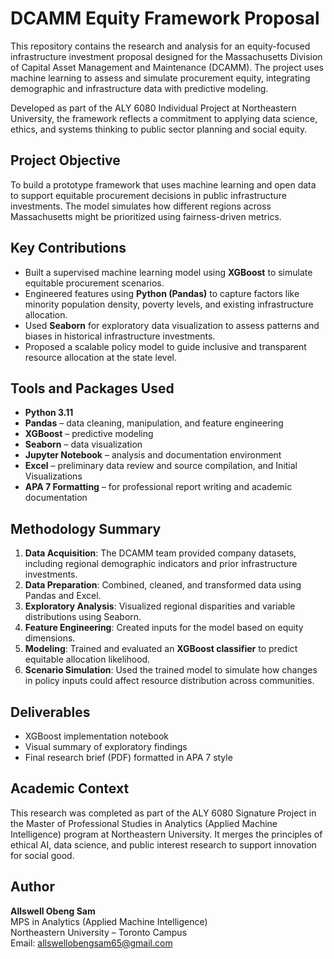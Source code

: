# DCAMM Equity Framework Proposal

This repository contains the research and analysis for an equity-focused infrastructure investment proposal designed for the Massachusetts Division of Capital Asset Management and Maintenance (DCAMM). The project uses machine learning to assess and simulate procurement equity, integrating demographic and infrastructure data with predictive modeling.

Developed as part of the ALY 6080 Individual Project at Northeastern University, the framework reflects a commitment to applying data science, ethics, and systems thinking to public sector planning and social equity.

## Project Objective

To build a prototype framework that uses machine learning and open data to support equitable procurement decisions in public infrastructure investments. The model simulates how different regions across Massachusetts might be prioritized using fairness-driven metrics.

## Key Contributions

- Built a supervised machine learning model using **XGBoost** to simulate equitable procurement scenarios.
- Engineered features using **Python (Pandas)** to capture factors like minority population density, poverty levels, and existing infrastructure allocation.
- Used **Seaborn** for exploratory data visualization to assess patterns and biases in historical infrastructure investments.
- Proposed a scalable policy model to guide inclusive and transparent resource allocation at the state level.

## Tools and Packages Used

- **Python 3.11**
- **Pandas** – data cleaning, manipulation, and feature engineering
- **XGBoost** – predictive modeling
- **Seaborn** – data visualization
- **Jupyter Notebook** – analysis and documentation environment
- **Excel** – preliminary data review and source compilation, and Initial Visualizations
- **APA 7 Formatting** – for professional report writing and academic documentation

## Methodology Summary

1. **Data Acquisition**: The DCAMM team provided company datasets, including regional demographic indicators and prior infrastructure investments.
2. **Data Preparation**: Combined, cleaned, and transformed data using Pandas and Excel.
3. **Exploratory Analysis**: Visualized regional disparities and variable distributions using Seaborn.
4. **Feature Engineering**: Created inputs for the model based on equity dimensions.
5. **Modeling**: Trained and evaluated an **XGBoost classifier** to predict equitable allocation likelihood.
6. **Scenario Simulation**: Used the trained model to simulate how changes in policy inputs could affect resource distribution across communities.

## Deliverables

- XGBoost implementation notebook
- Visual summary of exploratory findings
- Final research brief (PDF) formatted in APA 7 style

## Academic Context

This research was completed as part of the ALY 6080 Signature Project in the Master of Professional Studies in Analytics (Applied Machine Intelligence) program at Northeastern University. It merges the principles of ethical AI, data science, and public interest research to support innovation for social good.

## Author

**Allswell Obeng Sam**  
MPS in Analytics (Applied Machine Intelligence)  
Northeastern University – Toronto Campus  
Email: allswellobengsam65@gmail.com  

